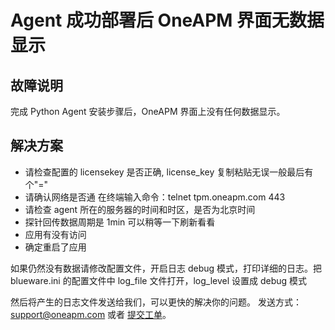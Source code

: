 # Agent 成功部署后 OneAPM 界面无数据显示
## 故障说明
完成 Python Agent 安装步骤后，OneAPM 界面上没有任何数据显示。
## 解决方案

 - 请检查配置的 licensekey 是否正确, license_key 复制粘贴无误一般最后有个"="
 - 请确认网络是否通  在终端输入命令：telnet tpm.oneapm.com 443
 - 请检查 agent 所在的服务器的时间和时区，是否为北京时间
 - 探针回传数据周期是 1min 可以稍等一下刷新看看
 - 应用有没有访问
 - 确定重启了应用

如果仍然没有数据请修改配置文件，开启日志 debug 模式，打印详细的日志。把 blueware.ini 的配置文件中 log\_file 文件打开，log_level 设置成 debug 模式

然后将产生的日志文件发送给我们，可以更快的解决你的问题。
发送方式：support@oneapm.com 或者 [提交工单][1]。


  [1]: https://oneapm.kf5.com/request/new/